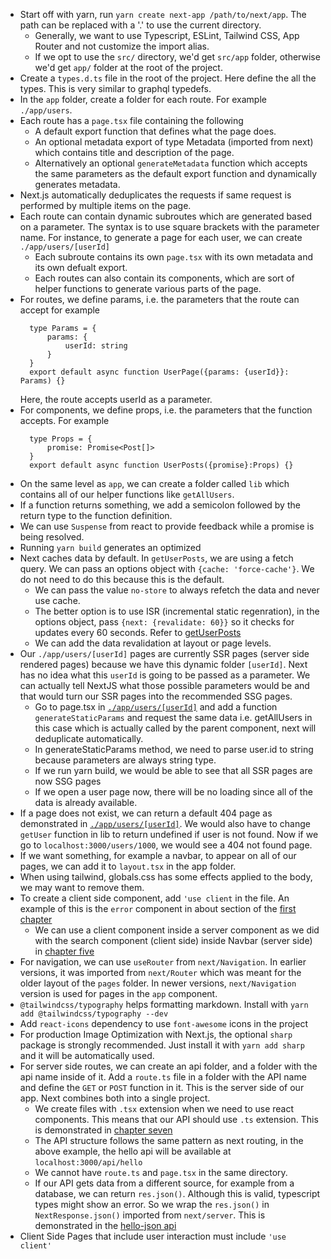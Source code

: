 - Start off with yarn, run `yarn create next-app /path/to/next/app`. The path can be replaced with a '.' to use the current directory.
  - Generally, we want to use Typescript, ESLint, Tailwind CSS, App Router and not customize the import alias.
  - If we opt to use the `src/` directory, we'd get `src/app` folder, otherwise we'd get `app/` folder at the root of the project.
- Create a `types.d.ts` file in the root of the project. Here define the all the types. This is very similar to graphql typedefs.
- In the `app` folder, create a folder for each route. For example `./app/users`.
- Each route has a `page.tsx` file containing the following
  - A default export function that defines what the page does.
  - An optional metadata export of type Metadata (imported from next) which contains title and description of the page.
  - Alternatively an optional `generateMetadata` function which accepts the same parameters as the default export function and dynamically generates metadata.
- Next.js automatically deduplicates the requests if same request is performed by multiple items on the page.
- Each route can contain dynamic subroutes which are generated based on a parameter. The syntax is to use square brackets with the parameter name. For instance, to generate a page for each user, we can create `./app/users/[userId]`
  - Each subroute contains its own `page.tsx` with its own metadata and its own defualt export.
  - Each routes can also contain its components, which are sort of helper functions to generate various parts of the page.
- For routes, we define params, i.e. the parameters that the route can accept for example
  ```
    type Params = {
        params: {
            userId: string
        }
    }
    export default async function UserPage({params: {userId}}: Params) {}
  ```
  Here, the route accepts userId as a parameter.
- For components, we define props, i.e. the parameters that the function accepts. For example
  ```
    type Props = {
        promise: Promise<Post[]>
    }
    export default async function UserPosts({promise}:Props) {}
  ```
- On the same level as `app`, we can create a folder called `lib` which contains all of our helper functions like `getAllUsers`. 
- If a function returns something, we add a semicolon followed by the return type to the function definition.
- We can use `Suspense` from react to provide feedback while a promise is being resolved.
- Running `yarn build` generates an optimized
- Next caches data by default. In `getUserPosts`, we are using a fetch query. We can pass an options object with `{cache: 'force-cache'}`. We do not need to do this because this is the default.
  - We can pass the value `no-store` to always refetch the data and never use cache.
  - The better option is to use ISR (incremental static regenration), in the options object, pass `{next: {revalidate: 60}}` so it checks for updates every 60 seconds. Refer to [getUserPosts](./ch03-fetching-data/lib/getAllUsers.tsx)
  - We can add the data revalidation at layout or page levels.
- Our `./app/users/[userId]` pages are currently SSR pages (server side rendered pages) because we have this dynamic folder `[userId]`. Next has no idea what this `userId` is going to be passed as a parameter. We can actually tell NextJS what those possible parameters would be and that would turn our SSR pages into the recommended SSG pages.
  - Go to page.tsx in [`./app/users/[userId]`](./ch04-ssg-ssr-isr/app/users/[userId]/page.tsx) and add a function `generateStaticParams` and request the same data i.e. getAllUsers in this case which is actually called by the parent component, next will deduplicate automatically.
  - In generateStaticParams method, we need to parse user.id to string because parameters are always string type.
  - If we run yarn build, we would be able to see that all SSR pages are now SSG pages
  - If we open a user page now, there will be no loading since all of the data is already available.
- If a page does not exist, we can return a default 404 page as demonstrated in [`./app/users/[userId]`](./ch04-ssg-ssr-isr/app/users/[userId]/not-found.tsx). We would also have to change `getUser` function in lib to return undefined if user is not found. Now if we go to `localhost:3000/users/1000`, we would see a 404 not found page.
- If we want something, for example a navbar, to appear on all of our pages, we can add it to `layout.tsx` in the app folder.
- When using tailwind, globals.css has some effects applied to the body, we may want to remove them.
- To create a client side component, add `'use client` in the file. An example of this is the `error` component in about section of the [first chapter](./ch01-02-install-pages-layouts/app/about/error.tsx)
  - We can use a client component inside a server component as we did with the search component (client side) inside Navbar (server side) in [chapter five](./ch05-small-project/app/components/Navbar.tsx)
- For navigation, we can use `useRouter` from `next/Navigation`. In earlier versions, it was imported from `next/Router` which was meant for the older layout of the `pages` folder. In newer versions, `next/Navigation` version is used for pages in the `app` component.
- `@tailwindcss/typography` helps formatting markdown. Install with `yarn add @tailwindcss/typography --dev`
- Add `react-icons` dependency to use `font-awesome` icons in the project
- For production Image Optimization with Next.js, the optional `sharp` package is strongly recommended. Just install it with `yarn add sharp` and it will be automatically used.
- For server side routes, we can create an api folder, and a folder with the api name inside of it. Add a `route.ts` file in a folder with the API name and define the `GET` or `POST` function in it. This is the server side of our app. Next combines both into a single project.
  - We create files with `.tsx` extension when we need to use react components. This means that our API should use `.ts` extension. This is demonstrated in [chapter seven](./ch07-route-handlers/src/app/api/hello/route.ts)
  - The API structure follows the same pattern as next routing, in the above example, the hello api will be available at `localhost:3000/api/hello`
  - We cannot have `route.ts` and `page.tsx` in the same directory.
  - If our API gets data from a different source, for example from a database, we can return `res.json()`. Although this is valid, typescript types might show an error. So we wrap the `res.json()` in `NextResponse.json()` imported from `next/server`. This is demonstrated in the [hello-json api](./ch07-route-handlers/src/app/api/hello-json/route.ts)
- Client Side Pages that include user interaction must include `'use client'`